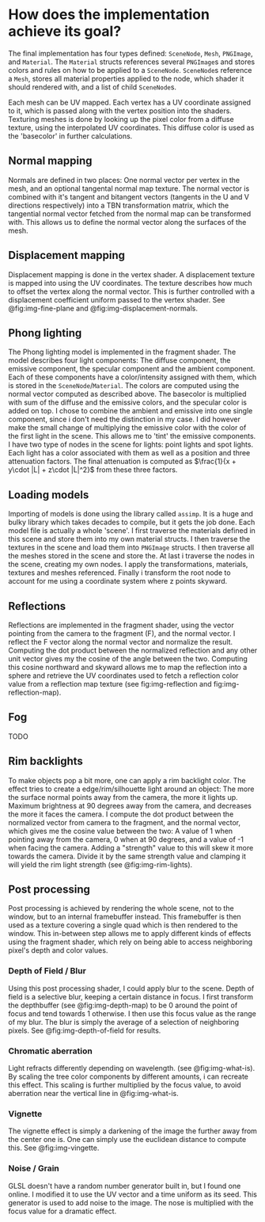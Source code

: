 # How does the implementation achieve its goal?

The final implementation has four types defined:
`SceneNode`, `Mesh`, `PNGImage`,  and `Material`. The `Material` structs references several `PNGImage`s and stores colors and rules on how to be applied to a `SceneNode`. `SceneNode`s reference a `Mesh`, stores all material properties applied to the node, which shader it should rendered with, and a list of child `SceneNode`s.

Each mesh can be UV mapped. Each vertex has a UV coordinate assigned to it, which is passed along with the vertex position into the shaders. Texturing meshes is done by looking up the pixel color from a diffuse texture, using the interpolated UV coordinates. This diffuse color is used as the 'basecolor' in further calculations.

## Normal mapping

Normals are defined in two places: One normal vector per vertex in the mesh, and an optional tangental normal map texture. The normal vector is combined with it's tangent and bitangent vectors (tangents in the U and V directions respectively) into a TBN transformation matrix, which the tangential normal vector fetched from the normal map can be transformed with. This allows us to define the normal vector along the surfaces of the mesh.

## Displacement mapping

Displacement mapping is done in the vertex shader. A displacement texture is mapped into using the UV coordinates. The texture describes how much to offset the vertex along the normal vector. This is further controlled with a displacement coefficient uniform passed to the vertex shader. See @fig:img-fine-plane and @fig:img-displacement-normals.

## Phong lighting

The Phong lighting model is implemented in the fragment shader. The model describes four light components: The diffuse component, the emissive component, the specular component and the ambient component. Each of these components have a color/intensity assigned with them, which is stored in the `SceneNode`/`Material`.
The colors are computed using the normal vector computed as described above. The basecolor is multiplied with sum of the diffuse and the emissive colors, and the specular color is added on top. I chose to combine the ambient and emissive into one single component, since i don't need the distinction in my case. I did however make the small change of multiplying the emissive color with the color of the first light in the scene. This allows me to 'tint' the emissive components.
I have two type of nodes in the scene for lights: point lights and spot lights. Each light has a color associated with them as well as a position and three attenuation factors. The final attenuation is computed as $\frac{1}{x + y\cdot |L| + z\cdot |L|^2}$ from these three factors.

## Loading models

Importing of models is done using the library called `assimp`. It is a huge and bulky library which takes decades to compile, but it gets the job done. Each model file is actually a whole 'scene'. I first traverse the materials defined in this scene and store them into my own material structs. I then traverse the textures in the scene and load them into `PNGImage` structs. I then traverse all the meshes stored in the scene and store the. At last i traverse the nodes in the scene, creating my own nodes. I apply the transformations, materials, textures and meshes referenced. Finally i transform the root node to account for me using a coordinate system where z points skyward.

## Reflections

Reflections are implemented in the fragment shader, using the vector pointing from the camera to the fragment (F), and the normal vector. I reflect the F vector along the normal vector and normalize the result. Computing the dot product between the normalized reflection and any other unit vector gives my the cosine of the angle between the two. Computing this cosine northward and skyward allows me to map the reflection into a sphere and retrieve the UV coordinates used to fetch a reflection color value from a reflection map texture (see fig:img-reflection and fig:img-reflection-map). 


## Fog

TODO

## Rim backlights

To make objects pop a bit more, one can apply a rim backlight color. The effect tries to create a edge/rim/silhouette light around an object: The more the surface normal points away from the camera, the more it lights up. Maximum brightness at 90 degrees away from the camera, and decreases the more it faces the camera. I compute the dot product between the normalized vector from camera to the fragment, and the normal vector, which gives me the cosine value between the two: A value of 1 when pointing away from the camera, 0 when at 90 degrees, and a value of -1 when facing the camera. Adding a "strength" value to this will skew it more towards the camera. Divide it by the same strength value and clamping it will yield the rim light strength (see @fig:img-rim-lights).

## Post processing

Post processing is achieved by rendering the whole scene, not to the window, but to an internal framebuffer instead. This framebuffer is then used as a texture covering a single quad which is then rendered to the window. This in-between step allows me to apply different kinds of effects using the fragment shader, which rely on being able to access neighboring pixel's depth and color values.

### Depth of Field / Blur

Using this post processing shader, I could apply blur to the scene. Depth of field is a selective blur, keeping a certain distance in focus. I first transform the depthbuffer (see @fig:img-depth-map) to be 0 around the point of focus and tend towards 1 otherwise. I then use this focus value as the range of my blur. The blur is simply the average of a selection of neighboring pixels. See @fig:img-depth-of-field for results.

### Chromatic aberration

Light refracts differently depending on wavelength. (see @fig:img-what-is). By scaling the tree color components by different amounts, i can recreate this effect. This scaling is further multiplied by the focus value, to avoid aberration near the vertical line in @fig:img-what-is.

### Vignette

The vignette effect is simply a darkening of the image the further away from the center one is. One can simply use the euclidean distance to compute this. See @fig:img-vingette.

### Noise / Grain

GLSL doesn't have a random number generator built in, but I found one online. I modified it to use the UV vector and a time uniform as its seed. This generator is used to add noise to the image. The nose is multiplied with the focus value for a dramatic effect.
